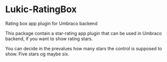 # Lukic-RatingBox
Rating box app plugin for Umbraco backend

This package contain a star-rating app plugin that can be used in Umbraco backend, if you want to show rating stars.

You can decide in the prevalues how many stars the control is supposed to show. Five stars og maybe six.
